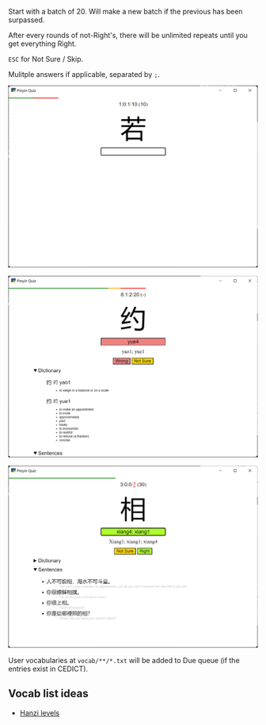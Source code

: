 Start with a batch of 20. Will make a new batch if the previous has been surpassed.

After every rounds of not-Right's, there will be unlimited repeats until you get everything Right.

`ESC` for Not Sure / Skip.

Mulitple answers if applicable, separated by `;`.

![Due Quiz](README/due.png)

![New Quiz](README/new.png)

![Repeat Quiz](README/repeat.png)

User vocabularies at `vocab/**/*.txt` will be added to Due queue (if the entries exist in CEDICT).

## Vocab list ideas

- [Hanzi levels](https://github.com/zhquiz/level/blob/master/_data/generated/vocab.yaml)
